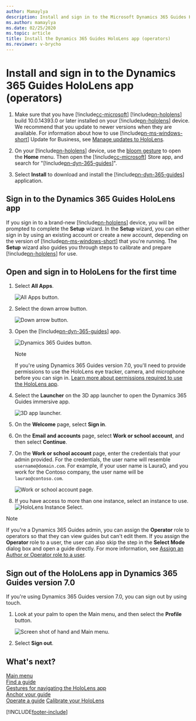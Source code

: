```yaml
---
author: Mamaylya
description: Install and sign in to the Microsoft Dynamics 365 Guides HoloLens app as an operator.
ms.author: mamaylya
ms.date: 02/25/2020
ms.topic: article
title: Install the Dynamics 365 Guides HoloLens app (operators)
ms.reviewer: v-brycho
---
```


# Install and sign in to the Dynamics 365 Guides HoloLens app (operators)

1. Make sure that you have [!include[cc-microsoft](../includes/cc-microsoft.md)] [!include[pn-hololens](../includes/pn-hololens.md)] build 10.0.14393.0 or later installed on your [!include[pn-hololens](../includes/pn-hololens.md)] device. We recommend that you update to newer versions when they are available. For information about how to use [!include[pn-ms-windows-short](../includes/pn-ms-windows-short.md)] Update for Business, see [Manage updates to HoloLens](/HoloLens/hololens-updates).

2. On your [!include[pn-hololens](../includes/pn-hololens.md)] device, use the [bloom gesture](authoring-gestures.md) to open the **Home** menu. Then open the [!include[cc-microsoft](../includes/cc-microsoft.md)] Store app, and search for "[!include[pn-dyn-365-guides](../includes/pn-dyn-365-guides.md)]".

3. Select **Install** to download and install the [!include[pn-dyn-365-guides](../includes/pn-dyn-365-guides.md)] application.

## Sign in to the Dynamics 365 Guides HoloLens app

If you sign in to a brand-new [!include[pn-hololens](../includes/pn-hololens.md)] device, you will be prompted to complete the **Setup** wizard. In the **Setup** wizard, you can either sign in by using an existing account or create a new account, depending on the version of [!include[pn-ms-windows-short](../includes/pn-ms-windows-short.md)] that you're running. The **Setup** wizard also guides you through steps to calibrate and prepare [!include[pn-hololens](../includes/pn-hololens.md)] for use. 
 
## Open and sign in to HoloLens for the first time

1. Select **All Apps**.

    ![All Apps button.](media/hololens-apps.PNG "All Apps button")

2. Select the down arrow button.

    ![Down arrow button.](media/hololens-down-arrow.PNG "Down arrow button")

3. Open the [!include[pn-dyn-365-guides](../includes/pn-dyn-365-guides.md)] app.

    ![Dynamics 365 Guides button.](media/open-guides-application.PNG "Dynamics 365 Guides button")
    
    > [!NOTE]
    > If you're using Dynamics 365 Guides version 7.0, you'll need to provide permissions to use the HoloLens eye tracker, camera, and microphone before you can sign in. [Learn more about permissions required to use the HoloLens app](hololens-permissions.md). 

4. Select the **Launcher** on the 3D app launcher to open the Dynamics 365 Guides immersive app.

   ![3D app launcher.](media/3D-App-Launcher-D365Guides-immersive-app-s.png "3D app launcher")

5. On the **Welcome** page, select **Sign in**.

6. On the **Email and accounts** page, select **Work or school account**, and then select **Continue**.

7. On the **Work or school account** page, enter the credentials that your admin provided. For the credentials, the user name will resemble `username@domain.com`. For example, if your user name is LauraO, and you work for the Contoso company, the user name will be `laurao@contoso.com`.

    ![Work or school account page.](media/sign-in-hololens.PNG "Work or school account page")

8. If you have access to more than one instance, select an instance to use.
    ![HoloLens Instance Select.](media/hololens-instance-s.png "HoloLens Instance Select")


> [!NOTE]
> If you're a Dynamics 365 Guides admin, you can assign the **Operator** role to operators so that they can view guides but can't edit them. If you assign the **Operator** role to a user, the user can also skip the step in the **Select Mode** dialog box and open a guide directly. For more information, see [Assign an Author or Operator role to a user](assign-role.md).

## Sign out of the HoloLens app in Dynamics 365 Guides version 7.0

If you're using Dynamics 365 Guides version 7.0, you can sign out by using touch.

1. Look at your palm to open the Main menu, and then select the **Profile** button.

    ![Screen shot of hand and Main menu.](media/main-menu.PNG "Screen shot of hand and Main menu")
    
2. Select **Sign out**. 

## What's next?

[Main menu](main-menu.md)<br>
[Find a guide](find-guide.md)<br>
[Gestures for navigating the HoloLens app](operator-gestures.md)<br>
[Anchor your guide](operator-anchor.md)<br>
[Operate a guide](operator-step-card-orientation.md)
[Calibrate your HoloLens](operator-calibrate.md)<br>

[!INCLUDE[footer-include](../includes/footer-banner.md)]
